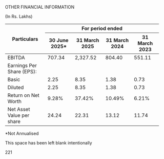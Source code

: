 OTHER FINANCIAL INFORMATION

(In Rs. Lakhs)

<table><thead><tr><th rowspan="2">Particulars</th><th colspan="4">For period ended</th></tr><tr><th>30 June 2025*</th><th>31 March 2025</th><th>31 March 2024</th><th>31 March 2023</th></tr></thead><tbody><tr><td>EBITDA</td><td>707.34</td><td>2,327.52</td><td>804.40</td><td>551.11</td></tr><tr><td>Earnings Per Share (EPS):</td><td></td><td></td><td></td><td></td></tr><tr><td>Basic</td><td>2.25</td><td>8.35</td><td>1.38</td><td>0.73</td></tr><tr><td>Diluted</td><td>2.25</td><td>8.35</td><td>1.38</td><td>0.73</td></tr><tr><td>Return on Net Worth</td><td>9.28%</td><td>37.42%</td><td>10.49%</td><td>6.21%</td></tr><tr><td>Net Asset Value per share</td><td>24.24</td><td>22.31</td><td>13.12</td><td>11.74</td></tr></tbody></table>

*Not Annualised

This space has been left blank intentionally

221